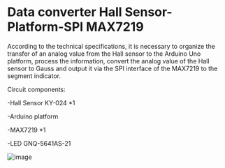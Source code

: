 Data converter Hall Sensor-Platform-SPI MAX7219
=

According to the technical specifications, it is necessary to organize the transfer of an analog value from the Hall sensor to the Arduino Uno platform, process the information, convert the analog value of the Hall sensor to Gauss and output it via the SPI interface of the MAX7219 to the segment indicator.

Circuit components:

-Hall Sensor KY-024 *1

-Arduino platform

-MAX7219 *1

-LED GNQ-5641AS-21

![image](https://github.com/user-attachments/assets/f9ffaeb7-dfde-429e-b8ba-af78f8f535c7)
